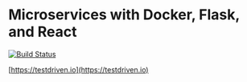 # Microservices with Docker, Flask, and React

[![Build Status](https://travis-ci.org/testdrivenio/testdriven-app-2.4.svg?branch=master)](https://travis-ci.org/testdrivenio/testdriven-app-2.4)


[https://testdriven.io](https://testdriven.io)
